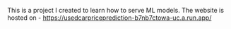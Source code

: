 This is a project I created to learn how to serve ML models.
The website is hosted on -  https://usedcarpriceprediction-b7nb7ctowa-uc.a.run.app/
